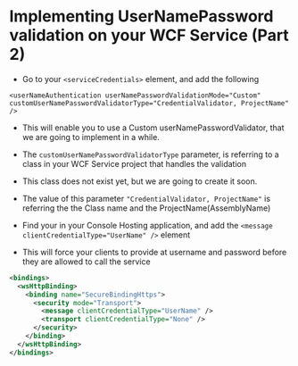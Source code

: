 # Implementing UserNamePassword validation on your WCF Service (Part 2)
  - Go to your ```<serviceCredentials>``` element, and add the following
```
<userNameAuthentication userNamePasswordValidationMode="Custom" customUserNamePasswordValidatorType="CredentialValidator, ProjectName" />
```
  - This will enable you to use a Custom userNamePasswordValidator, that we are going to implement in a while.
  - The ```customUserNamePasswordValidatorType``` parameter, is referring to a class in your WCF Service project that handles the validation 
  - This class does not exist yet, but we are going to create it soon.
  - The value of this parameter ```"CredentialValidator, ProjectName"``` is referring the the Class name and the ProjectName(AssemblyName)

  - Find your <bindings> in your Console Hosting application, and add the ```<message clientCredentialType="UserName" />``` element
  - This will force your clients to provide at username and password before they are allowed to call the service
```xml
<bindings>
  <wsHttpBinding>
    <binding name="SecureBindingHttps">
      <security mode="Transport">
        <message clientCredentialType="UserName" />
        <transport clientCredentialType="None" />
      </security>
    </binding>
  </wsHttpBinding>
</bindings>
```
